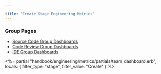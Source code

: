 ```yaml
---

title: "Create Stage Engineering Metrics"
---
```








### Group Pages
* [Source Code Group Dashboards](/handbook/engineering/metrics/dev/create/source-code)
* [Code Review Group Dashboards](/handbook/engineering/metrics/dev/create/code-review)
* [IDE Group Dashboards](/handbook/engineering/metrics/dev/create/ide)

<%= partial "handbook/engineering/metrics/partials/team_dashboard.erb", locals: { filter_type: "stage", filter_value: "Create" } %>
